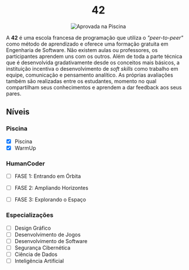 <div align="center">

# 42

![Aprovada na Piscina](./Aproved.jpg)

</div>

A **42** é uma escola francesa de programação que utiliza o *"peer-to-peer"* como método de aprendizado e oferece uma formação gratuita em Engenharia de Software. Não existem aulas ou professores, os participantes aprendem uns com os outros. Além de toda a parte técnica que é desenvolvida gradativamente desde os conceitos mais básicos, a instituição incentiva o desenvolvimento de *soft skills* como trabalho em equipe, comunicação e pensamento analítico. As próprias avaliações também são realizadas entre os estudantes, momento no qual compartilham seus conhecimentos e aprendem a dar feedback aos seus pares.

## Níveis

### Piscina

- [x] Piscina
- [x] WarmUp

### HumanCoder

- [ ] FASE 1: Entrando em Órbita
- [ ] FASE 2: Ampliando Horizontes
- [ ] FASE 3: Explorando o Espaço


### Especializações

- [ ] Design Gráfico
- [ ] Desenvolvimento de Jogos
- [ ] Desenvolvimento de Software
- [ ] Segurança Cibernética
- [ ] Ciência de Dados
- [ ] Inteligência Artificial
